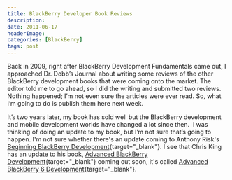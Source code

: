 ```yaml
---
title: BlackBerry Developer Book Reviews
description: 
date: 2011-06-17
headerImage: 
categories: [BlackBerry]
tags: post
---
```


Back in 2009, right after BlackBerry Development Fundamentals came out, I approached Dr. Dobb’s Journal about writing some reviews of the other BlackBerry development books that were coming onto the market. The editor told me to go ahead, so I did the writing and submitted two reviews. Nothing happened; I’m not even sure the articles were ever read. So, what I’m going to do is publish them here next week.

It’s two years later, my book has sold well but the BlackBerry development and mobile development worlds have changed a lot since then.  I was thinking of doing an update to my book, but I’m not sure that’s going to happen. I'm not sure whether there's an update coming to Anthony Risk's [Beginning BlackBerry Development](https://www.amazon.com/gp/product/1430272252){target="_blank"}. I see that Chris King has an update to his book, [Advanced BlackBerry Development](http:/www.amazon.com/gp/product/1430226560){target="_blank"} coming out soon, it's called [Advanced BlackBerry 6 Development](http:/www.amazon.com/gp/product/1430232102){target="_blank"}.